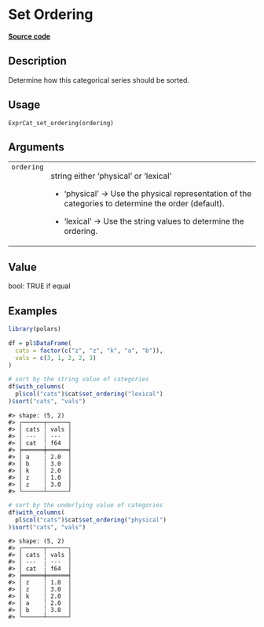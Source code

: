 

# Set Ordering

[**Source code**](https://github.com/pola-rs/r-polars/tree/1fd6c01b862685c50e295d9b2ef690a69c3a7963/R/expr__categorical.R#L26)

## Description

Determine how this categorical series should be sorted.

## Usage

<pre><code class='language-R'>ExprCat_set_ordering(ordering)
</code></pre>

## Arguments

<table>
<tr>
<td style="white-space: nowrap; font-family: monospace; vertical-align: top">
<code id="ExprCat_set_ordering_:_ordering">ordering</code>
</td>
<td>

string either ‘physical’ or ‘lexical’

<ul>
<li>

‘physical’ -\> Use the physical representation of the categories to
determine the order (default).

</li>
<li>

‘lexical’ -\> Use the string values to determine the ordering.

</li>
</ul>
</td>
</tr>
</table>

## Value

bool: TRUE if equal

## Examples

``` r
library(polars)

df = pl$DataFrame(
  cats = factor(c("z", "z", "k", "a", "b")),
  vals = c(3, 1, 2, 2, 3)
)

# sort by the string value of categories
df$with_columns(
  pl$col("cats")$cat$set_ordering("lexical")
)$sort("cats", "vals")
```

    #> shape: (5, 2)
    #> ┌──────┬──────┐
    #> │ cats ┆ vals │
    #> │ ---  ┆ ---  │
    #> │ cat  ┆ f64  │
    #> ╞══════╪══════╡
    #> │ a    ┆ 2.0  │
    #> │ b    ┆ 3.0  │
    #> │ k    ┆ 2.0  │
    #> │ z    ┆ 1.0  │
    #> │ z    ┆ 3.0  │
    #> └──────┴──────┘

``` r
# sort by the underlying value of categories
df$with_columns(
  pl$col("cats")$cat$set_ordering("physical")
)$sort("cats", "vals")
```

    #> shape: (5, 2)
    #> ┌──────┬──────┐
    #> │ cats ┆ vals │
    #> │ ---  ┆ ---  │
    #> │ cat  ┆ f64  │
    #> ╞══════╪══════╡
    #> │ z    ┆ 1.0  │
    #> │ z    ┆ 3.0  │
    #> │ k    ┆ 2.0  │
    #> │ a    ┆ 2.0  │
    #> │ b    ┆ 3.0  │
    #> └──────┴──────┘
